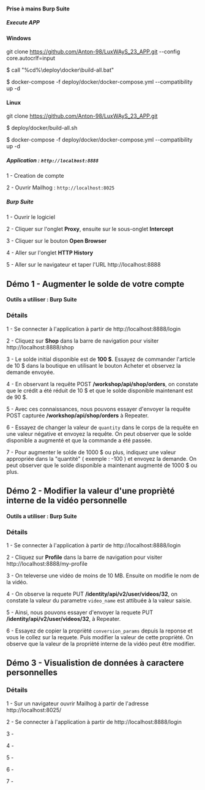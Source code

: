 #### Prise à mains Burp Suite


#####  Execute APP

#### Windows 

git clone https://github.com/Anton-98/LuxWAyS_23_APP.git --config core.autocrlf=input

$ call "%cd%\deploy\docker\build-all.bat"

$ docker-compose -f deploy/docker/docker-compose.yml --compatibility up -d

#### Linux 

git clone https://github.com/Anton-98/LuxWAyS_23_APP.git 

$ deploy/docker/build-all.sh

$ docker-compose -f deploy/docker/docker-compose.yml --compatibility up -d

##### Application : `http://localhost:8888`

1 - Creation de compte

2 - Ouvrir Mailhog : `http://localhost:8025`


##### Burp Suite
1 - Ouvrir le logiciel

2 - Cliquer sur l'onglet **Proxy**, ensuite sur le sous-onglet **Intercept**

3 - Cliquer sur le bouton **Open Browser**

4 - Aller sur l'onglet **HTTP History**

5 - Aller sur le navigateur et taper l'URL http://localhost:8888



## Démo 1 - Augmenter le solde de votre compte

#### Outils a utiliser : **Burp Suite**

### Détails

1 - Se connecter à l'application à partir de http://localhost:8888/login

2 - Cliquez sur **Shop** dans la barre de navigation pour visiter http://localhost:8888/shop

3 - Le solde initial disponible est de **100 $**. Essayez de commander l'article de 10 $ dans la boutique en utilisant le bouton Acheter et observez la demande envoyée.

4 - En observant la requête POST **/workshop/api/shop/orders**, on constate que le crédit a été réduit de 10 $ et que le solde disponible maintenant est de 90 $.

5 - Avec ces connaissances, nous pouvons essayer d'envoyer la requête POST capturée **/workshop/api/shop/orders** à Repeater.

6 - Essayez de changer la valeur de `quantity` dans le corps de la requête en une valeur négative et envoyez la requête. On peut observer que le solde disponible a augmenté et que la commande a été passée.

7 - Pour augmenter le solde de 1000 $ ou plus, indiquez une valeur appropriée dans la "quantité" ( exemple : -100 ) et envoyez la demande. On peut observer que le solde disponible a maintenant augmenté de 1000 $ ou plus.





## Démo 2 - Modifier la valeur d'une proprièté interne de la vidéo personnelle

#### Outils a utiliser : **Burp Suite**

### Détails

1 - Se connecter à l'application à partir de http://localhost:8888/login

2 - Cliquez sur **Profile** dans la barre de navigation pour visiter http://localhost:8888/my-profile

3 - On televerse une vidéo de moins de 10 MB. Ensuite on modifie le nom de la vidéo.

4 - On observe la requete PUT **/identity/api/v2/user/videos/32**, on constate la valeur du parametre `video_name` est attibuée à la valeur saisie.

5 - Ainsi, nous pouvons essayer d'envoyer la requete PUT **/identity/api/v2/user/videos/32**,  à Repeater.

6 - Essayez de copier la proprièté `conversion_params` depuis la reponse et vous le collez sur la requete. Puis modifier la valeur de cette proprièté. On observe que la valeur de la proprièté interne de la vidéo peut être modifier.


## Démo 3 - Visualistion de données à caractere personnelles

### Détails

1 - Sur un navigateur ouvrir Mailhog à partir de l'adresse  http://localhost:8025/

2 - Se connecter à l'application à partir de http://localhost:8888/login

3 - 

4 - 

5 - 

6 - 

7 - 

